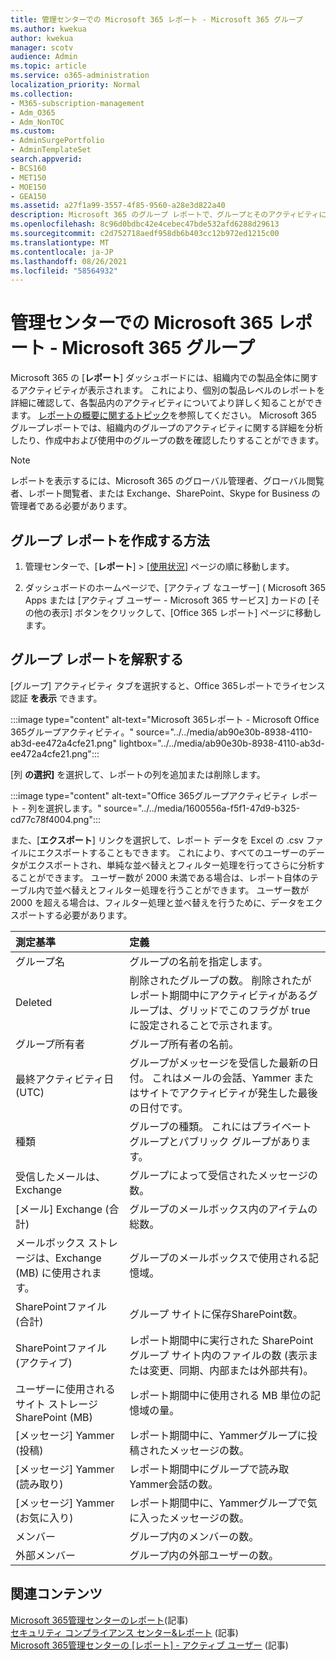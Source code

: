 ```yaml
---
title: 管理センターでの Microsoft 365 レポート - Microsoft 365 グループ
ms.author: kwekua
author: kwekua
manager: scotv
audience: Admin
ms.topic: article
ms.service: o365-administration
localization_priority: Normal
ms.collection:
- M365-subscription-management
- Adm_O365
- Adm_NonTOC
ms.custom:
- AdminSurgePortfolio
- AdminTemplateSet
search.appverid:
- BCS160
- MET150
- MOE150
- GEA150
ms.assetid: a27f1a99-3557-4f85-9560-a28e3d822a40
description: Microsoft 365 のグループ レポートで、グループとそのアクティビティについて確認します。
ms.openlocfilehash: 8c96d0bdbc42e4cebec47bde532afd6288d29613
ms.sourcegitcommit: c2d752718aedf958db6b403cc12b972ed1215c00
ms.translationtype: MT
ms.contentlocale: ja-JP
ms.lasthandoff: 08/26/2021
ms.locfileid: "58564932"
---
```

# <a name="microsoft-365-reports-in-the-admin-center---microsoft-365-groups"></a>管理センターでの Microsoft 365 レポート - Microsoft 365 グループ

Microsoft 365 の [**レポート**] ダッシュボードには、組織内での製品全体に関するアクティビティが表示されます。 これにより、個別の製品レベルのレポートを詳細に確認して、各製品内のアクティビティについてより詳しく知ることができます。 [レポートの概要に関するトピック](activity-reports.md)を参照してください。 Microsoft 365 グループレポートでは、組織内のグループのアクティビティに関する詳細を分析したり、作成中および使用中のグループの数を確認したりすることができます。
  
> [!NOTE]
> レポートを表示するには、Microsoft 365 のグローバル管理者、グローバル閲覧者、レポート閲覧者、または Exchange、SharePoint、Skype for Business の管理者である必要があります。  
  
## <a name="how-to-get-to-the-groups-report"></a>グループ レポートを作成する方法

1. 管理センターで、[**レポート**] \> [<a href="https://go.microsoft.com/fwlink/p/?linkid=2074756" target="_blank">使用状況</a>] ページの順に移動します。

2. ダッシュボードのホームページで、[アクティブ なユーザー] ( Microsoft 365 Apps または [アクティブ ユーザー - Microsoft 365 サービス] カードの [その他の表示] ボタンをクリックして、[Office 365 レポート] ページに移動します。
  
## <a name="interpret-the-groups-report"></a>グループ レポートを解釈する

[グループ] アクティビティ タブを選択すると、Office 365レポートでライセンス認証 **を表示** できます。

:::image type="content" alt-text="Microsoft 365レポート - Microsoft Office 365グループアクティビティ。" source="../../media/ab90e30b-8938-4110-ab3d-ee472a4cfe21.png" lightbox="../../media/ab90e30b-8938-4110-ab3d-ee472a4cfe21.png":::

[列 **の選択]** を選択して、レポートの列を追加または削除します。

:::image type="content" alt-text="Office 365グループアクティビティ レポート - 列を選択します。" source="../../media/1600556a-f5f1-47d9-b325-cd77c78f4004.png":::

また、[**エクスポート**] リンクを選択して、レポート データを Excel の .csv ファイルにエクスポートすることもできます。 これにより、すべてのユーザーのデータがエクスポートされ、単純な並べ替えとフィルター処理を行ってさらに分析することができます。 ユーザー数が 2000 未満である場合は、レポート自体のテーブル内で並べ替えとフィルター処理を行うことができます。 ユーザー数が 2000 を超える場合は、フィルター処理と並べ替えを行うために、データをエクスポートする必要があります。 

|測定基準|定義|
|:-----|:-----|
|グループ名 |グループの名前を指定します。 |
|Deleted |削除されたグループの数。 削除されたがレポート期間中にアクティビティがあるグループは、グリッドでこのフラグが true に設定されることで示されます。 |
|グループ所有者 |グループ所有者の名前。 |
|最終アクティビティ日 (UTC) |グループがメッセージを受信した最新の日付。 これはメールの会話、Yammer またはサイトでアクティビティが発生した最後の日付です。 |
|種類 |グループの種類。 これにはプライベート グループとパブリック グループがあります。 |
|受信したメールは、Exchange |グループによって受信されたメッセージの数。|
|[メール] Exchange (合計) |グループのメールボックス内のアイテムの総数。 |
|メールボックス ストレージは、Exchange (MB) に使用されます。 |グループのメールボックスで使用される記憶域。 |
|SharePointファイル (合計) |グループ サイトに保存SharePoint数。 |
|SharePointファイル (アクティブ) |レポート期間中に実行された SharePoint グループ サイト内のファイルの数 (表示または変更、同期、内部または外部共有)。 |
|ユーザーに使用されるサイト ストレージSharePoint (MB) |レポート期間中に使用される MB 単位の記憶域の量。 |
|[メッセージ] Yammer (投稿) |レポート期間中に、Yammerグループに投稿されたメッセージの数。 |
|[メッセージ] Yammer (読み取り) |レポート期間中にグループで読み取Yammer会話の数。 |
|[メッセージ] Yammer (お気に入り) |レポート期間中に、Yammerグループで気に入ったメッセージの数。 |
|メンバー |グループ内のメンバーの数。 |
|外部メンバー |グループ内の外部ユーザーの数。|


## <a name="related-content"></a>関連コンテンツ

[Microsoft 365管理センターのレポート](activity-reports.md)(記事)\
[セキュリティ コンプライアンス センター&レポート](../../compliance/reports-in-security-and-compliance.md) (記事)\
[Microsoft 365管理センターの [レポート] - アクティブ ユーザー](../../admin/activity-reports/active-users-ww.md) (記事)

